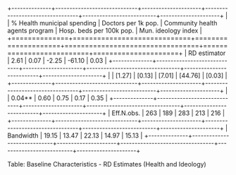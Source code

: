 
+--------------+-----------------------------+---------------------+---------------------------------+--------------------------+---------------------+
|              | % Health municipal spending | Doctors per 1k pop. | Community health agents program | Hosp. beds per 100k pop. | Mun. ideology index |
+==============+=============================+=====================+=================================+==========================+=====================+
| RD estimator | 2.61                        | 0.07                | -2.25                           | -61.10                   | 0.03                |
+--------------+-----------------------------+---------------------+---------------------------------+--------------------------+---------------------+
|              | [1.27]                      | [0.13]              | [7.01]                          | [44.76]                  | [0.03]              |
+--------------+-----------------------------+---------------------+---------------------------------+--------------------------+---------------------+
|              | 0.04**                      | 0.60                | 0.75                            | 0.17                     | 0.35                |
+--------------+-----------------------------+---------------------+---------------------------------+--------------------------+---------------------+
| Eff.N.obs.   | 263                         | 189                 | 283                             | 213                      | 216                 |
+--------------+-----------------------------+---------------------+---------------------------------+--------------------------+---------------------+
| Bandwidth    | 19.15                       | 13.47               | 22.13                           | 14.97                    | 15.13               |
+--------------+-----------------------------+---------------------+---------------------------------+--------------------------+---------------------+

Table: Baseline Characteristics - RD Estimates (Health and Ideology)
